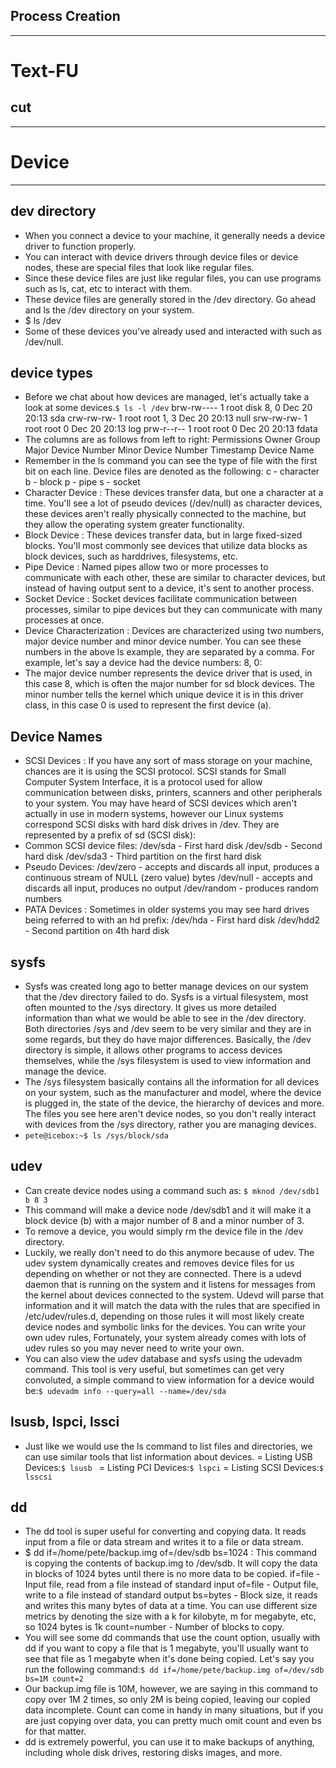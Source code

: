 ## Process Creation
---
# Text-FU

## cut
---

# Device
---

## dev directory
- When you connect a device to your machine, it generally needs a device driver to function properly. 
- You can interact with device drivers through device files or device nodes, these are special files that look like regular files. 
- Since these device files are just like regular files, you can use programs such as ls, cat, etc to interact with them. 
- These device files are generally stored in the /dev directory. Go ahead and ls the /dev directory on your system.
- $ ls /dev 
- Some of these devices you've already used and interacted with such as /dev/null.

## device types
- Before we chat about how devices are managed, let's actually take a look at some devices.`$ ls -l /dev`
    brw-rw----   1 root disk      8,   0 Dec 20 20:13 sda
    crw-rw-rw-   1 root root      1,   3 Dec 20 20:13 null
    srw-rw-rw-   1 root root           0 Dec 20 20:13 log
    prw-r--r--   1 root root           0 Dec 20 20:13 fdata
- The columns are as follows from left to right:
    Permissions
    Owner
    Group
    Major Device Number
    Minor Device Number
    Timestamp
    Device Name
- Remember in the ls command you can see the type of file with the first bit on each line. Device files are denoted as the following:
    c - character
    b - block
    p - pipe
    s - socket
- Character Device : These devices transfer data, but one a character at a time. You'll see a lot of pseudo devices (/dev/null) as character devices, these devices aren't really physically connected to the machine, but they allow the operating system greater functionality.
- Block Device : These devices transfer data, but in large fixed-sized blocks. You'll most commonly see devices that utilize data blocks as block devices, such as harddrives, filesystems, etc.
- Pipe Device : Named pipes allow two or more processes to communicate with each other, these are similar to character devices, but instead of having output sent to a device, it's sent to another process.
- Socket Device : Socket devices facilitate communication between processes, similar to pipe devices but they can communicate with many processes at once.
- Device Characterization : Devices are characterized using two numbers, major device number and minor device number. You can see these numbers in the above ls example, they are separated by a comma. For example, let's say a device had the device numbers: 8, 0:
- The major device number represents the device driver that is used, in this case 8, which is often the major number for sd block devices. The minor number tells the kernel which unique device it is in this driver class, in this case 0 is used to represent the first device (a).

## Device Names
- SCSI Devices : If you have any sort of mass storage on your machine, chances are it is using the SCSI protocol. SCSI stands for Small Computer System Interface, it is a protocol used for allow communication between disks, printers, scanners and other peripherals to your system. You may have heard of SCSI devices which aren't actually in use in modern systems, however our Linux systems correspond SCSI disks with hard disk drives in /dev. They are represented by a prefix of sd (SCSI disk):
- Common SCSI device files:
    /dev/sda - First hard disk
    /dev/sdb - Second hard disk
    /dev/sda3 - Third partition on the first hard disk
- Pseudo Devices:
    /dev/zero - accepts and discards all input, produces a continuous stream of NULL (zero value) bytes
    /dev/null - accepts and discards all input, produces no output
    /dev/random - produces random numbers
- PATA Devices : Sometimes in older systems you may see hard drives being referred to with an hd prefix:
    /dev/hda - First hard disk
    /dev/hdd2 - Second partition on 4th hard disk

## sysfs
- Sysfs was created long ago to better manage devices on our system that the /dev directory failed to do. Sysfs is a virtual filesystem, most often mounted to the /sys directory. It gives us more detailed information than what we would be able to see in the /dev directory. Both directories /sys and /dev seem to be very similar and they are in some regards, but they do have major differences. Basically, the /dev directory is simple, it allows other programs to access devices themselves, while the /sys filesystem is used to view information and manage the device.
- The /sys filesystem basically contains all the information for all devices on your system, such as the manufacturer and model, where the device is plugged in, the state of the device, the hierarchy of devices and more. The files you see here aren't device nodes, so you don't really interact with devices from the /sys directory, rather you are managing devices.
- `pete@icebox:~$ ls /sys/block/sda`

## udev
- Can create device nodes using a command such as: `$ mknod /dev/sdb1 b 8 3`
- This command will make a device node /dev/sdb1 and it will make it a block device (b) with a major number of 8 and a minor number of 3.
- To remove a device, you would simply rm the device file in the /dev directory.
- Luckily, we really don't need to do this anymore because of udev. The udev system dynamically creates and removes device files for us depending on whether or not they are connected. There is a udevd daemon that is running on the system and it listens for messages from the kernel about devices connected to the system. Udevd will parse that information and it will match the data with the rules that are specified in /etc/udev/rules.d, depending on those rules it will most likely create device nodes and symbolic links for the devices. You can write your own udev rules,  Fortunately, your system already comes with lots of udev rules so you may never need to write your own.
- You can also view the udev database and sysfs using the udevadm command. This tool is very useful, but sometimes can get very convoluted, a simple command to view information for a device would be:`$ udevadm info --query=all --name=/dev/sda`

## lsusb, lspci, lssci
- Just like we would use the ls command to list files and directories, we can use similar tools that list information about devices.
    = Listing USB Devices:`$ lsusb `
    = Listing PCI Devices:`$ lspci`
    = Listing SCSI Devices:`$ lsscsi`

## dd
- The dd tool is super useful for converting and copying data. It reads input from a file or data stream and writes it to a file or data stream.
- $ dd if=/home/pete/backup.img of=/dev/sdb bs=1024 : This command is copying the contents of backup.img to /dev/sdb. It will copy the data in blocks of 1024 bytes until there is no more data to be copied.
    if=file - Input file, read from a file instead of standard input
    of=file - Output file, write to a file instead of standard output
    bs=bytes - Block size, it reads and writes this many bytes of data at a time. You can use different size metrics by denoting the size with a k for kilobyte, m for megabyte, etc, so 1024 bytes is 1k
    count=number - Number of blocks to copy.
- You will see some dd commands that use the count option, usually with dd if you want to copy a file that is 1 megabyte, you'll usually want to see that file as 1 megabyte when it's done being copied. Let's say you run the following command:`$ dd if=/home/pete/backup.img of=/dev/sdb bs=1M count=2`
- Our backup.img file is 10M, however, we are saying in this command to copy over 1M 2 times, so only 2M is being copied, leaving our copied data incomplete. Count can come in handy in many situations, but if you are just copying over data, you can pretty much omit count and even bs for that matter. 
- dd is extremely powerful, you can use it to make backups of anything, including whole disk drives, restoring disks images, and more. 
